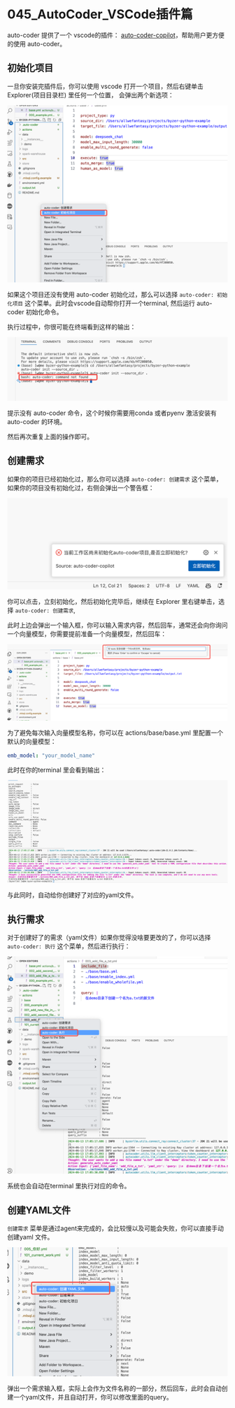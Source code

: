 # 045_AutoCoder_VSCode插件篇

auto-coder 提供了一个 vscode的插件： [auto-coder-copilot](https://marketplace.visualstudio.com/items?itemName=allwefantasy.auto-coder-copilot)，帮助用户更方便的使用 auto-coder。

## 初始化项目

一旦你安装完插件后，你可以使用 vscode 打开一个项目，然后右键单击 Explorer(项目目录栏) 里任何一个位置，
会弹出两个新选项：

![](../images/045-01.png)

如果这个项目还没有使用 auto-coder 初始化过，那么可以选择 `auto-coder: 初始化项目` 这个菜单。此时会vscode自动帮你打开一个terminal, 然后运行 
auto-coder 初始化命令。

执行过程中，你很可能在终端看到这样的输出：

![](../images/045-02.png)

提示没有 auto-coder 命令，这个时候你需要用conda 或者pyenv 激活安装有 auto-coder 的环境。

然后再次重复上面的操作即可。


## 创建需求

如果你的项目已经初始化过，那么你可以选择 `auto-coder: 创建需求` 这个菜单，如果你的项目没有初始化过，右侧会弹出一个警告框：

![](../images/045-03.png)

你可以点击，立刻初始化，然后初始化完毕后，继续在 Explorer 里右键单击，选择 `auto-coder: 创建需求`,

此时上边会弹出一个输入框，你可以输入需求内容，然后回车，通常还会向你询问一个向量模型，你需要提前准备一个向量模型，然后回车：

![](../images/045-04.png)

为了避免每次输入向量模型名称，你可以在 actions/base/base.yml 里配置一个默认的向量模型：

```yaml
emb_model: "your_model_name"
```

此时在你的terminal 里会看到输出：

![](../images/045-05.png)

与此同时，自动给你创建好了对应的yaml文件。

## 执行需求

对于创建好了的需求（yaml文件）如果你觉得没啥要更改的了，你可以选择 `auto-coder: 执行` 这个菜单，然后进行执行：

![](../images/045-06.png)

系统也会自动在terminal 里执行对应的命令。

## 创建YAML文件

`创建需求` 菜单是通过agent来完成的，会比较慢以及可能会失败，你可以直接手动创建yaml 文件。

![045-07](../images/045-07.png)

弹出一个需求输入框，实际上会作为文件名称的一部分，然后回车，此时会自动创建一个yaml文件，并且自动打开，你可以修改里面的query。














